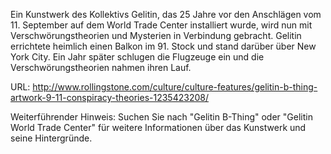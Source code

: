 Ein Kunstwerk des Kollektivs Gelitin, das 25 Jahre vor den Anschlägen vom 11. September auf dem World Trade Center installiert wurde, wird nun mit Verschwörungstheorien und Mysterien in Verbindung gebracht. Gelitin errichtete heimlich einen Balkon im 91. Stock und stand darüber über New York City. Ein Jahr später schlugen die Flugzeuge ein und die Verschwörungstheorien nahmen ihren Lauf.

URL: http://www.rollingstone.com/culture/culture-features/gelitin-b-thing-artwork-9-11-conspiracy-theories-1235423208/

Weiterführender Hinweis: Suchen Sie nach "Gelitin B-Thing" oder "Gelitin World Trade Center" für weitere Informationen über das Kunstwerk und seine Hintergründe.